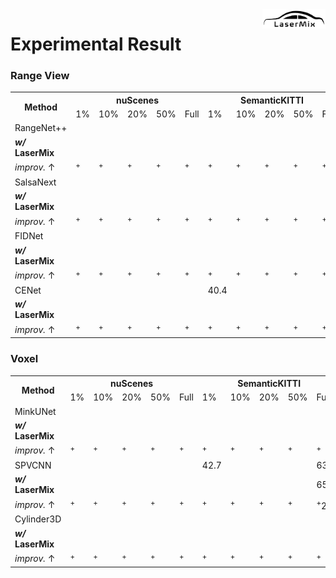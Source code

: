 <img src="../docs/figs/logo.png" align="right" width="20%">

# Experimental Result

### Range View

<table>
   <tr>
      <th rowspan="2">Method</th>
      <th colspan="5">nuScenes</th>
      <th colspan="5">SemanticKITTI</th>
      <th colspan="5">ScribbleKITTI</th>
   </tr>
   <tr>
      <td>1%</td> <td>10%</td> <td>20%</td> <td>50%</td> <td>Full</td>
      <td>1%</td> <td>10%</td> <td>20%</td> <td>50%</td> <td>Full</td>
      <td>1%</td> <td>10%</td> <td>20%</td> <td>50%</td> <td>Full</td>
   </tr>
   <tr>
      <td>RangeNet++</td>
      <td> </td> <td> </td> <td> </td> <td> </td> <td> </td>
      <td> </td> <td> </td> <td> </td> <td> </td> <td> </td>
      <td> </td> <td> </td> <td> </td> <td> </td> <td> </td>
   </tr>
   <tr>
      <td><strong><i>w/</i> LaserMix</strong></td>
      <td> </td> <td> </td> <td> </td> <td> </td> <td> </td>
      <td> </td> <td> </td> <td> </td> <td> </td> <td> </td>
      <td> </td> <td> </td> <td> </td> <td> </td> <td> </td>
   </tr>
   <tr>
      <td><i>improv.</i> &#8593</td>
      <td><sup>+</sup></td> <td><sup>+</sup></td> <td><sup>+</sup></td> <td><sup>+</sup></td> <td><sup>+</sup></td>
      <td><sup>+</sup></td> <td><sup>+</sup></td> <td><sup>+</sup></td> <td><sup>+</sup></td> <td><sup>+</sup></td>
      <td><sup>+</sup></td> <td><sup>+</sup></td> <td><sup>+</sup></td> <td><sup>+</sup></td> <td><sup>+</sup></td>
   </tr>
   <tr>
      <td>SalsaNext</td>
      <td> </td> <td> </td> <td> </td> <td> </td> <td> </td>
      <td> </td> <td> </td> <td> </td> <td> </td> <td> </td>
      <td> </td> <td> </td> <td> </td> <td> </td> <td> </td>
   </tr>
   <tr>
      <td><strong><i>w/</i> LaserMix</strong></td>
      <td> </td> <td> </td> <td> </td> <td> </td> <td> </td>
      <td> </td> <td> </td> <td> </td> <td> </td> <td> </td>
      <td> </td> <td> </td> <td> </td> <td> </td> <td> </td>
   </tr>
   <tr>
      <td><i>improv.</i> &#8593</td>
      <td><sup>+</sup></td> <td><sup>+</sup></td> <td><sup>+</sup></td> <td><sup>+</sup></td> <td><sup>+</sup></td>
      <td><sup>+</sup></td> <td><sup>+</sup></td> <td><sup>+</sup></td> <td><sup>+</sup></td> <td><sup>+</sup></td>
      <td><sup>+</sup></td> <td><sup>+</sup></td> <td><sup>+</sup></td> <td><sup>+</sup></td> <td><sup>+</sup></td>
   </tr>
   <tr>
      <td>FIDNet</td>
      <td> </td> <td> </td> <td> </td> <td> </td> <td> </td>
      <td> </td> <td> </td> <td> </td> <td> </td> <td> </td>
      <td> </td> <td> </td> <td> </td> <td> </td> <td> </td>
   </tr>
   <tr>
      <td><strong><i>w/</i> LaserMix</strong></td>
      <td> </td> <td> </td> <td> </td> <td> </td> <td> </td>
      <td> </td> <td> </td> <td> </td> <td> </td> <td> </td>
      <td> </td> <td> </td> <td> </td> <td> </td> <td> </td>
   </tr>
   <tr>
      <td><i>improv.</i> &#8593</td>
      <td><sup>+</sup></td> <td><sup>+</sup></td> <td><sup>+</sup></td> <td><sup>+</sup></td> <td><sup>+</sup></td>
      <td><sup>+</sup></td> <td><sup>+</sup></td> <td><sup>+</sup></td> <td><sup>+</sup></td> <td><sup>+</sup></td>
      <td><sup>+</sup></td> <td><sup>+</sup></td> <td><sup>+</sup></td> <td><sup>+</sup></td> <td><sup>+</sup></td>
   </tr>
   <tr>
      <td>CENet</td>
      <td> </td> <td> </td> <td> </td> <td> </td> <td> </td>
      <td>40.4</td> <td> </td> <td> </td> <td> </td> <td> </td>
      <td> </td> <td> </td> <td> </td> <td> </td> <td> </td>
   </tr>
   <tr>
      <td><strong><i>w/</i> LaserMix</strong></td>
      <td> </td> <td> </td> <td> </td> <td> </td> <td> </td>
      <td> </td> <td> </td> <td> </td> <td> </td> <td> </td>
      <td> </td> <td> </td> <td> </td> <td> </td> <td> </td>
   </tr>
   <tr>
      <td><i>improv.</i> &#8593</td>
      <td><sup>+</sup></td> <td><sup>+</sup></td> <td><sup>+</sup></td> <td><sup>+</sup></td> <td><sup>+</sup></td>
      <td><sup>+</sup></td> <td><sup>+</sup></td> <td><sup>+</sup></td> <td><sup>+</sup></td> <td><sup>+</sup></td>
      <td><sup>+</sup></td> <td><sup>+</sup></td> <td><sup>+</sup></td> <td><sup>+</sup></td> <td><sup>+</sup></td>
   </tr>
</table>



### Voxel

<table>
   <tr>
      <th rowspan="2">Method</th>
      <th colspan="5">nuScenes</th>
      <th colspan="5">SemanticKITTI</th>
      <th colspan="5">ScribbleKITTI</th>
   </tr>
   <tr>
      <td>1%</td> <td>10%</td> <td>20%</td> <td>50%</td> <td>Full</td>
      <td>1%</td> <td>10%</td> <td>20%</td> <td>50%</td> <td>Full</td>
      <td>1%</td> <td>10%</td> <td>20%</td> <td>50%</td> <td>Full</td>
   </tr>
   <tr>
      <td>MinkUNet</td>
      <td> </td> <td> </td> <td> </td> <td> </td> <td> </td>
      <td> </td> <td> </td> <td> </td> <td> </td> <td> </td>
      <td> </td> <td> </td> <td> </td> <td> </td> <td> </td>
   </tr>
   <tr>
      <td><strong><i>w/</i> LaserMix</strong></td>
      <td> </td> <td> </td> <td> </td> <td> </td> <td> </td>
      <td> </td> <td> </td> <td> </td> <td> </td> <td> </td>
      <td> </td> <td> </td> <td> </td> <td> </td> <td> </td>
   </tr>
   <tr>
      <td><i>improv.</i> &#8593</td>
      <td><sup>+</sup></td> <td><sup>+</sup></td> <td><sup>+</sup></td> <td><sup>+</sup></td> <td><sup>+</sup></td>
      <td><sup>+</sup></td> <td><sup>+</sup></td> <td><sup>+</sup></td> <td><sup>+</sup></td> <td><sup>+</sup></td>
      <td><sup>+</sup></td> <td><sup>+</sup></td> <td><sup>+</sup></td> <td><sup>+</sup></td> <td><sup>+</sup></td>
   </tr>
   <tr>
      <td>SPVCNN</td>
      <td> </td> <td> </td> <td> </td> <td> </td> <td> </td>
      <td>42.7</td> <td> </td> <td> </td> <td> </td> <td>63.2</td>
      <td> </td> <td> </td> <td> </td> <td> </td> <td> </td>
   </tr>
   <tr>
      <td><strong><i>w/</i> LaserMix</strong></td>
      <td> </td> <td> </td> <td> </td> <td> </td> <td> </td>
      <td> </td> <td> </td> <td> </td> <td> </td> <td>65.8</td>
      <td> </td> <td> </td> <td> </td> <td> </td> <td> </td>
   </tr>
   <tr>
      <td><i>improv.</i> &#8593</td>
      <td><sup>+</sup></td> <td><sup>+</sup></td> <td><sup>+</sup></td> <td><sup>+</sup></td> <td><sup>+</sup></td>
      <td><sup>+</sup></td> <td><sup>+</sup></td> <td><sup>+</sup></td> <td><sup>+</sup></td> <td><sup>+</sup>2.6</td>
      <td><sup>+</sup></td> <td><sup>+</sup></td> <td><sup>+</sup></td> <td><sup>+</sup></td> <td><sup>+</sup></td>
   </tr>
   <tr>
      <td>Cylinder3D</td>
      <td> </td> <td> </td> <td> </td> <td> </td> <td> </td>
      <td> </td> <td> </td> <td> </td> <td> </td> <td> </td>
      <td> </td> <td> </td> <td> </td> <td> </td> <td> </td>
   </tr>
   <tr>
      <td><strong><i>w/</i> LaserMix</strong></td>
      <td> </td> <td> </td> <td> </td> <td> </td> <td> </td>
      <td> </td> <td> </td> <td> </td> <td> </td> <td> </td>
      <td> </td> <td> </td> <td> </td> <td> </td> <td> </td>
   </tr>
   <tr>
      <td><i>improv.</i> &#8593</td>
      <td><sup>+</sup></td> <td><sup>+</sup></td> <td><sup>+</sup></td> <td><sup>+</sup></td> <td><sup>+</sup></td>
      <td><sup>+</sup></td> <td><sup>+</sup></td> <td><sup>+</sup></td> <td><sup>+</sup></td> <td><sup>+</sup></td>
      <td><sup>+</sup></td> <td><sup>+</sup></td> <td><sup>+</sup></td> <td><sup>+</sup></td> <td><sup>+</sup></td>
   </tr>
</table>

